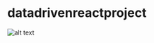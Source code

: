 # datadrivenreactproject
![alt text](/Users/platinsyla/scrimba/datadrivenreactproject/public/images/reactproject.png)